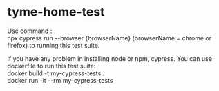 # tyme-home-test
 
Use command :\
    npx cypress run --browser {browserName} (browserName = chrome or firefox) to running this test suite.

If you have any problem in installing node or npm, cypress. You can use dockerfile to run this test suite:\
    docker build -t my-cypress-tests .\
    docker run -it --rm my-cypress-tests

